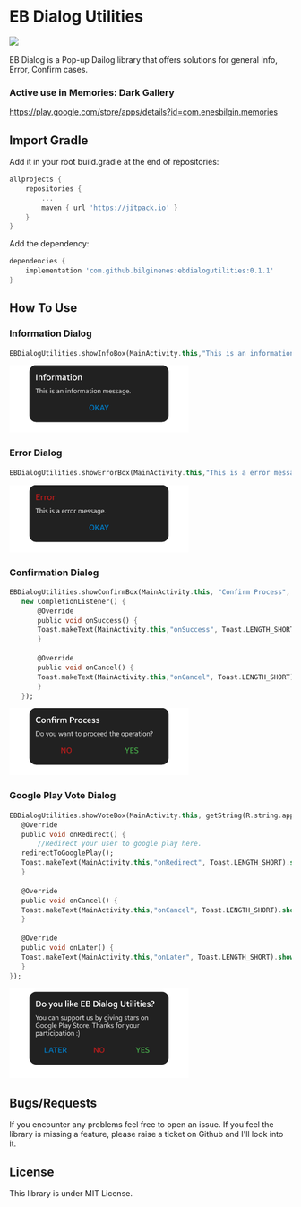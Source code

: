 # EB Dialog Utilities

[![](https://jitpack.io/v/bilginenes/ebdialogutilities.svg)](https://jitpack.io/#bilginenes/ebdialogutilities)

EB Dialog is a Pop-up Dailog library that offers solutions for general Info, Error, Confirm cases.

### Active use in Memories: Dark Gallery

https://play.google.com/store/apps/details?id=com.enesbilgin.memories

## Import Gradle

Add it in your root build.gradle at the end of repositories:
```dart
allprojects {
    repositories {
        ...
        maven { url 'https://jitpack.io' }
    }
}
```
 Add the dependency:
```dart
dependencies {
    implementation 'com.github.bilginenes:ebdialogutilities:0.1.1'
}
```
## How To Use
### Information Dialog
```dart
EBDialogUtilities.showInfoBox(MainActivity.this,"This is an information message.");
```
 <img src="https://raw.githubusercontent.com/bilginenes/ebdialogutilities/master/readme/info.png" width="320px">

### Error Dialog
 ```dart
EBDialogUtilities.showErrorBox(MainActivity.this,"This is a error message.");
```
<img src="https://raw.githubusercontent.com/bilginenes/ebdialogutilities/master/readme/err.png" width="320px">

### Confirmation Dialog
 ```dart
EBDialogUtilities.showConfirmBox(MainActivity.this, "Confirm Process", "Do you want to proceed the operation?",
    new CompletionListener() {
	    @Override
	    public void onSuccess() {
		Toast.makeText(MainActivity.this,"onSuccess", Toast.LENGTH_SHORT).show();
	    }

	    @Override
	    public void onCancel() {
		Toast.makeText(MainActivity.this,"onCancel", Toast.LENGTH_SHORT).show();
	    }
	});
```
<img src="https://raw.githubusercontent.com/bilginenes/ebdialogutilities/master/readme/confirm.png" width="320px">

### Google Play Vote Dialog
 ```dart
EBDialogUtilities.showVoteBox(MainActivity.this, getString(R.string.app_name), new VoteChoiceListener() {
    @Override
    public void onRedirect() {
    	//Redirect your user to google play here.
	redirectToGooglePlay();
	Toast.makeText(MainActivity.this,"onRedirect", Toast.LENGTH_SHORT).show();
    }

    @Override
    public void onCancel() {
	Toast.makeText(MainActivity.this,"onCancel", Toast.LENGTH_SHORT).show();
    }

    @Override
    public void onLater() {
	Toast.makeText(MainActivity.this,"onLater", Toast.LENGTH_SHORT).show();
    }
});
```
<img src="https://raw.githubusercontent.com/bilginenes/ebdialogutilities/master/readme/vote.png" width="320px">

## Bugs/Requests

If you encounter any problems feel free to open an issue. If you feel the library is
missing a feature, please raise a ticket on Github and I'll look into it.

## License

This library is under MIT License.
